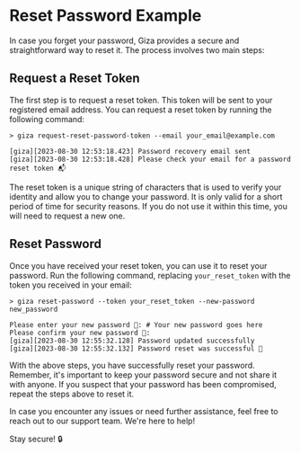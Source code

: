 # Reset Password Example

In case you forget your password, Giza provides a secure and straightforward way to reset it. The process involves two main steps:

## Request a Reset Token

The first step is to request a reset token. This token will be sent to your registered email address. You can request a reset token by running the following command:

```console
> giza request-reset-password-token --email your_email@example.com

[giza][2023-08-30 12:53:18.423] Password recovery email sent
[giza][2023-08-30 12:53:18.428] Please check your email for a password reset token 📬
```

The reset token is a unique string of characters that is used to verify your identity and allow you to change your password. It is only valid for a short period of time for security reasons. If you do not use it within this time, you will need to request a new one.

## Reset Password

Once you have received your reset token, you can use it to reset your password. Run the following command, replacing `your_reset_token` with the token you received in your email:

```console
> giza reset-password --token your_reset_token --new-password new_password

Please enter your new password 🔑: # Your new password goes here
Please confirm your new password 🔑: 
[giza][2023-08-30 12:55:32.128] Password updated successfully
[giza][2023-08-30 12:55:32.132] Password reset was successful 🎉
```

With the above steps, you have successfully reset your password. Remember, it's important to keep your password secure and not share it with anyone. If you suspect that your password has been compromised, repeat the steps above to reset it.

In case you encounter any issues or need further assistance, feel free to reach out to our support team. We're here to help!

Stay secure! 🔒
